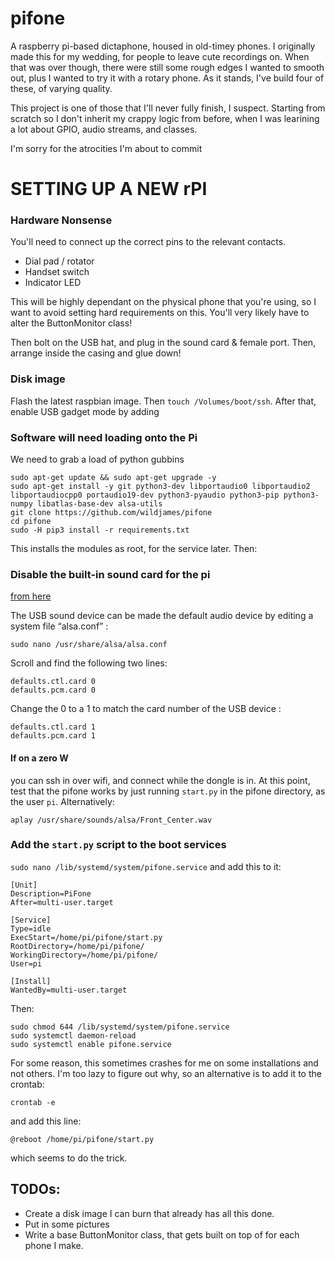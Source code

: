 # pifone
A raspberry pi-based dictaphone, housed in old-timey phones. I originally made this for my wedding, for people to leave cute recordings on. When that was over though, there were still some rough edges I wanted to smooth out, plus I wanted to try it with a rotary phone. As it stands, I've build four of these, of varying quality. 

This project is one of those that I'll never fully finish, I suspect. Starting from scratch so I don't inherit my crappy logic from before, when I was learining a lot about GPIO, audio streams, and classes.

I'm sorry for the atrocities I'm about to commit

# SETTING UP A NEW rPI

### Hardware Nonsense

You'll need to connect up the correct pins to the relevant contacts. 
  - Dial pad / rotator
  - Handset switch
  - Indicator LED

This will be highly dependant on the physical phone that you're using, so I want to avoid setting hard requirements on this. You'll very likely have to alter the ButtonMonitor class!

Then bolt on the USB hat, and plug in the sound card & female port. Then, arrange inside the casing and glue down!
  
### Disk image

Flash the latest raspbian image. Then `touch /Volumes/boot/ssh`. After that, enable USB gadget mode by adding 
  
### Software will need loading onto the Pi

We need to grab a load of python gubbins
```
sudo apt-get update && sudo apt-get upgrade -y
sudo apt-get install -y git python3-dev libportaudio0 libportaudio2 libportaudiocpp0 portaudio19-dev python3-pyaudio python3-pip python3-numpy libatlas-base-dev alsa-utils
git clone https://github.com/wildjames/pifone
cd pifone
sudo -H pip3 install -r requirements.txt
```
This installs the modules as root, for the service later. Then:

### Disable the built-in sound card for the pi

[from here](https://www.instructables.com/id/Disable-the-Built-in-Sound-Card-of-Raspberry-Pi/)

The USB sound device can be made the default audio device by editing a system file “alsa.conf” :

```
sudo nano /usr/share/alsa/alsa.conf
```
Scroll and find the following two lines:
```
defaults.ctl.card 0
defaults.pcm.card 0
```

Change the 0 to a 1 to match the card number of the USB device :

```
defaults.ctl.card 1
defaults.pcm.card 1
```

#### If on a zero W

you can ssh in over wifi, and connect while the dongle is in. At this point, test that the pifone works by just running `start.py` in the pifone directory, as the user `pi`. Alternatively:

```
aplay /usr/share/sounds/alsa/Front_Center.wav
```

### Add the `start.py` script to the boot services

`sudo nano /lib/systemd/system/pifone.service` and add this to it:

```
[Unit]
Description=PiFone
After=multi-user.target

[Service]
Type=idle
ExecStart=/home/pi/pifone/start.py
RootDirectory=/home/pi/pifone/
WorkingDirectory=/home/pi/pifone/
User=pi

[Install]
WantedBy=multi-user.target
```

Then:
```
sudo chmod 644 /lib/systemd/system/pifone.service
sudo systemctl daemon-reload
sudo systemctl enable pifone.service
```

For some reason, this sometimes crashes for me on some installations and not others. I'm too lazy to figure out why, so an alternative is to add it to the crontab:

```
crontab -e
```
and add this line:
```
@reboot /home/pi/pifone/start.py
```
which seems to do the trick.

## TODOs:
  - Create a disk image I can burn that already has all this done.
  - Put in some pictures
  - Write a base ButtonMonitor class, that gets built on top of for each phone I make.
